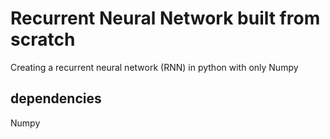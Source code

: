 # Recurrent Neural Network built from scratch
Creating a recurrent neural network (RNN) in python with only Numpy

## dependencies 
Numpy
